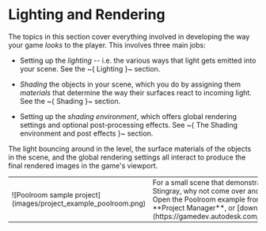 # Lighting and Rendering

The topics in this section cover everything involved in developing the way your game *looks* to the player. This involves three main jobs:

-	Setting up the *lighting* -- i.e. the various ways that light gets emitted into your scene. See the ~{ Lighting }~ section.

-	*Shading* the objects in your scene, which you do by assigning them *materials* that determine the way their surfaces react to incoming light. See the ~{ Shading }~ section.

-	Setting up the *shading environment*, which offers global rendering settings and optional post-processing effects. See ~{ The Shading environment and post effects }~ section.

The light bouncing around in the level, the surface materials of the objects in the scene, and the global rendering settings all interact to produce the final rendered images in the game's viewport.

<table class="not-ruled"><tr><td>
![Poolroom sample project](images/project_example_poolroom.png)
</td><td>
For a small scene that demonstrates the rendering quality possible with Stingray, why not come over and hang out in our pool room for a while? Open the Poolroom example from the **Online Projects** tab of the **Project Manager**, or [download the project here](https://gamedev.autodesk.com/stingray/plugins/arcviz_poolroom_example)!
</td></tr></table>
